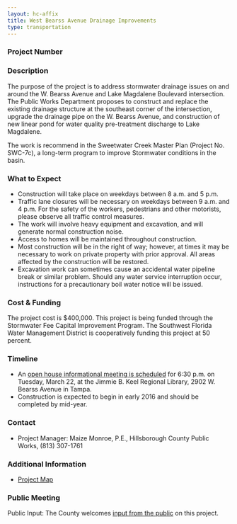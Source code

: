 ```yaml
---
layout: hc-affix
title: West Bearss Avenue Drainage Improvements
type: transportation
---
```


### Project Number


### Description

The purpose of the project is to address stormwater drainage issues on and around the W. Bearss Avenue and Lake Magdalene Boulevard intersection. The Public Works Department proposes to construct and replace the existing drainage structure at the southeast corner of the intersection, upgrade the drainage pipe on the W. Bearss Avenue, and construction of new linear pond for water quality pre-treatment discharge to Lake Magdalene.

The work is recommend in the Sweetwater Creek Master Plan (Project No. SWC-7c), a long-term program to improve Stormwater conditions in the basin.

### What to Expect

* Construction will take place on weekdays between 8 a.m. and 5 p.m.
* Traffic lane closures will be necessary on weekdays between 9 a.m. and 4 p.m. For the safety of the workers, pedestrians and other motorists, please observe all traffic control measures.
* The work will involve heavy equipment and excavation, and will generate normal construction noise.
* Access to homes will be maintained throughout construction.
* Most construction will be in the right of way; however, at times it may be necessary to work on private property with prior approval. All areas affected by the construction will be restored.
* Excavation work can sometimes cause an accidental water pipeline break or similar problem. Should any water service interruption occur, instructions for a precautionary boil water notice will be issued.

### Cost & Funding

The project cost is $400,000. This project is being funded through the Stormwater Fee Capital Improvement Program. The Southwest Florida Water Management District is cooperatively funding this project at 50 percent.

### Timeline

* An [open house informational meeting is scheduled](http://www.hillsboroughcounty.org/Calendar.aspx?EID=12777&day=22&month=3&year=2016&calType=0) for 6:30 p.m. on Tuesday, March 22, at the Jimmie B. Keel Regional Library, 2902 W. Bearss Avenue in Tampa.
* Construction is expected to begin in early 2016 and should be completed by mid-year.

### Contact

* Project Manager: Maize Monroe, P.E., Hillsborough County Public Works, (813) 307-1761

### Additional Information

* [Project Map](http://hillsboroughcounty.org/Admin/DocumentCenter/Document/View/18173)

### Public Meeting

Public Input: The County welcomes [input from the public](http://www.hillsboroughcounty.org/FormCenter/Specialty-Forms-3/Public-Comment-Form-125) on this project.
